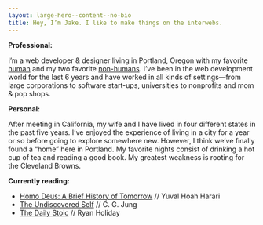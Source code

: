 ```yaml
---
layout: large-hero--content--no-bio
title: Hey, I’m Jake. I like to make things on the interwebs.
---
```


<p class="margin-top-none margin-bottom-none">
  <strong>
    Professional:
  </strong>
</p>
<p>
  I’m a web developer &amp; designer living in Portland, Oregon with my favorite <a href="https://www.sparks-of-art.com">human</a> and my two favorite <a href="https://www.instagram.com/p/wm-FsonqsK/?taken-by=jacobrokaw">non-humans</a>. I’ve been in the web development world for the last 6 years and have worked in all kinds of settings—from large corporations to software start-ups, universities to nonprofits and mom & pop shops.
</p>
<p class="margin-top-15 margin-bottom-none">
  <strong>
    Personal:
  </strong>
</p>
<p>
   After meeting in California, my wife and I have lived in four different states in the past five years. I’ve enjoyed the experience of living in a city for a year or so before going to explore somewhere new. However, I think we’ve finally found a “home” here in Portland. My favorite nights consist of drinking a hot cup of tea and reading a good book. My greatest weakness is rooting for the Cleveland Browns.
</p>
<p class="margin-top-15 margin-bottom-none">
  <strong>
    Currently reading:
  </strong>
</p>
<ul class="margin-top-none">
  <li><a href="https://bit.ly/2pUtvbs" target="_blank" md_>Homo Deus: A Brief History of Tomorrow</a> // Yuval Hoah Harari</li>
  <li><a href="http://amzn.to/2DE27Cd" target="_blank" md_>The Undiscovered Self</a> // C. G. Jung</li>
  <li><a href="https://amzn.to/2voOC7s" target="_blank" md_>The Daily Stoic</a> // Ryan Holiday</li>
</ul>
